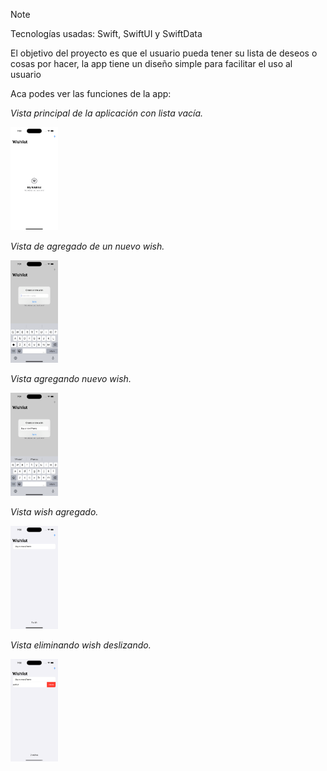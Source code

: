 >[!Note]
>Tecnologías usadas: Swift, SwiftUI y SwiftData

El objetivo del proyecto es que el usuario pueda tener su lista de deseos o cosas por hacer, la app tiene un diseño simple para facilitar el uso al usuario

Aca podes ver las funciones de la app:

*Vista principal de la aplicación con lista vacía.*

<img src="wishlistApp/Assets.xcassets/readme/emptyWishes.imageset/simulator_screenshot_7E6E75DC-E34B-4288-9C95-82E69BEB0099.png" width="15%" alt="emptyWishes">

*Vista de agregado de un nuevo wish.*

<img src="wishlistApp/Assets.xcassets/readme/addNewWish.imageset/simulator_screenshot_654F263D-344C-4085-AB19-E94F412BB665.png" width="15%" alt="addWish">

*Vista agregando nuevo wish.*

<img src="wishlistApp/Assets.xcassets/readme/addingNewWish.imageset/simulator_screenshot_7C2EB06A-2BED-4CD3-A3E5-1931E6493E27.png" width="15%" alt="addingNewWish">

*Vista wish agregado.*

<img src="wishlistApp/Assets.xcassets/readme/newWishAdded.imageset/simulator_screenshot_AEC9F0FC-2B35-45F6-A79A-15D18D9DD765.png" width="15%" alt="newWishAdded">

*Vista eliminando wish deslizando.*

<img src="wishlistApp/Assets.xcassets/readme/deleteWish.imageset/simulator_screenshot_D19684E7-2970-4385-A8C2-76314A165161.png" width="15%" alt="deleteWish">
